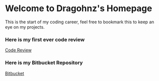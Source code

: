 # Welcome to Dragohnz's Homepage

This is the start of my coding career, feel free to bookmark this to keep an eye on my projects.

### Here is my first ever code review
[Code Review](https://youtu.be/OFC6ghUbXUc)

### Here is my Bitbucket Repository
[Bitbucket](https://bitbucket.org/aspaulding/)

